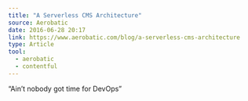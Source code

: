 ```yaml
---
title: "A Serverless CMS Architecture"
source: Aerobatic
date: 2016-06-28 20:17
link: https://www.aerobatic.com/blog/a-serverless-cms-architecture
type: Article
tool:
  - aerobatic
  - contentful
---
```

“Ain’t nobody got time for DevOps”





